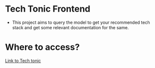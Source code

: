 # Tech Tonic Frontend
- This project aims to query the model to get your recommended tech stack and get some relevant documentation for the same.

# Where to access?
<a href="https://tech-tonic-frontend.netlify.app/">Link to Tech tonic</a>
